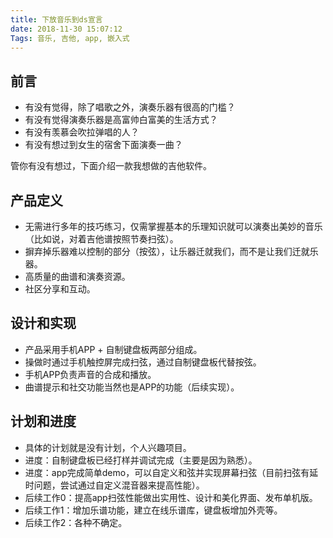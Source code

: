 ```yaml
---
title: 下放音乐到ds宣言
date: 2018-11-30 15:07:12
Tags: 音乐, 吉他, app, 嵌入式
---
```


## 前言
* 有没有觉得，除了唱歌之外，演奏乐器有很高的门槛？
* 有没有觉得演奏乐器是高富帅白富美的生活方式？
* 有没有羡慕会吹拉弹唱的人？
* 有没有想过到女生的宿舍下面演奏一曲？

管你有没有想过，下面介绍一款我想做的吉他软件。

## 产品定义
* 无需进行多年的技巧练习，仅需掌握基本的乐理知识就可以演奏出美妙的音乐（比如说，对着吉他谱按照节奏扫弦）。
* 摒弃掉乐器难以控制的部分（按弦），让乐器迁就我们，而不是让我们迁就乐器。
* 高质量的曲谱和演奏资源。
* 社区分享和互动。

## 设计和实现
* 产品采用手机APP + 自制键盘板两部分组成。
* 操做时通过手机触控屏完成扫弦，通过自制键盘板代替按弦。
* 手机APP负责声音的合成和播放。
* 曲谱提示和社交功能当然也是APP的功能（后续实现）。

## 计划和进度
* 具体的计划就是没有计划，个人兴趣项目。
* 进度：自制键盘板已经打样并调试完成（主要是因为熟悉）。
* 进度：app完成简单demo，可以自定义和弦并实现屏幕扫弦（目前扫弦有延时问题，尝试通过自定义混音器来提高性能）。
* 后续工作0：提高app扫弦性能做出实用性、设计和美化界面、发布单机版。
* 后续工作1：增加乐谱功能，建立在线乐谱库，键盘板增加外壳等。
* 后续工作2：各种不确定。





